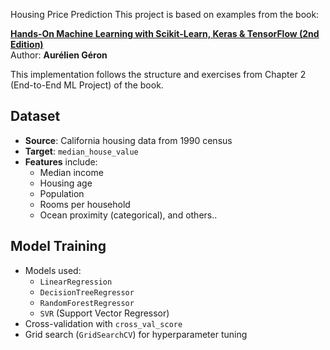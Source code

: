 Housing Price Prediction 
This project is based on examples from the book:

**[Hands-On Machine Learning with Scikit-Learn, Keras & TensorFlow (2nd Edition)](https://github.com/ageron/handson-ml2)**  
Author: **Aurélien Géron**

This implementation follows the structure and exercises from Chapter 2 (End-to-End ML Project) of the book.

## Dataset

- **Source**: California housing data from 1990 census
- **Target**: `median_house_value`
- **Features** include:
  - Median income
  - Housing age
  - Population
  - Rooms per household
  - Ocean proximity (categorical), and others..
## **Model Training**
- Models used:
  - `LinearRegression`
  - `DecisionTreeRegressor`
  - `RandomForestRegressor`
  - `SVR` (Support Vector Regressor)
- Cross-validation with `cross_val_score`
- Grid search (`GridSearchCV`) for hyperparameter tuning
